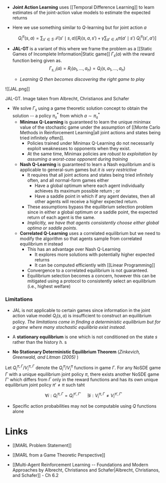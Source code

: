 * **Joint Action Learning** uses [[Temporal Difference Learning]] to learn estimates of the joint-action value models to estimate the expected returns 
* Here we use something similar to $Q$-learning but for joint action $a$
  
  $$
  Q_i ^\pi (s,a ) = \sum_{s'\in S} \ \mathcal{T}(s'\mid s,a) \bigg[  R_i(s,a,s') +\gamma \sum_{a'\in A} \pi(a'\mid s') \ Q_i^\pi (s',a') \bigg]
  $$
  
* **JAL-GT** is a variant of this where we frame the problem as a [[Static Games of Incomplete Information|Static game]] $\Gamma_{s}(a)$ with the reward function being given as. 
  $$
  \Gamma_{s,i}(a) = R_i(a_1,\dots,a_n) = Q_i(s,a_1,\dots, a_n) 
  $$
	* *Learning $Q$ then becomes discovering the right game to play*

![[JAL.png]]
<figcaption>  JAL-GT. Image taken from Albrecht, Christianos and Schafer </figcaption>

* We solve $\Gamma_s$ using a game theoretic solution concept to obtain the solution -- a policy $\pi^\ast_s$ from which $a\sim \pi^\ast_s$ 
	* **Minimax Q-Learning** is guaranteed to learn the unique minimax value of the stochastic game under the assumption of [[Monte Carlo Methods in Reinforcement Learning|all joint actions and states being tried infinitely often]].  
		* Policies trained under Minimax Q-Learning do not necessarily exploit weaknesses to opponents when they exist. 
		* At the same time, Minimax policies are *robust to exploitation by assuming a worst-case opponent during training*
	* **Nash Q-Learning** is guaranteed to learn a Nash equilibrium and is applicable to general-sum games but *it is very restrictive*
		* It requires that all joint actions and states being tried infinitely often, and all normal-form games either 
			* Have a global optimum where each agent individually achieves its maximum possible return ; or 
			* Have a saddle point in which if any agent deviates, then all other agents will receive a higher expected return. 
		* These assumptions bypass the equilibrium selection problem since in either a global optimum or a saddle point, the expected return of each agent is the same. 
		* *Implicitly, we have that agents consistently choose either global optima or saddle points*. 
	* **Correlated Q-Learning** uses a correlated equilibrium but we need to modify the algorithm so that agents sample from correlated equilibrium $\pi$ instead
		* This has an advantage over Nash Q-Learning 
			* It explores more solutions with potentially higher expected returns 
			* It can be computed efficiently with [[Linear Programming]]
		* Convergence to a correlated equilibrium is not guaranteed.
		* Equilibrium selection becomes a concern, however this can be mitigated using a protocol to consistently select an equilibrium (i.e., highest welfare) 

### Limitations 
* JAL is not applicable to certain games since information in the joint action value model $Q_i(s,a)$ is insufficient to construct an equilibrium policy. *The limitations come in finding a deterministic equilibrium but for a game where many stochastic equilibria exist instead*.

* A **stationary equilibrium** is one which is not conditioned on the state $s$ rather than the history $h$. s
* **No Stationary Deterministic Equilibrium Theorem** (*Zinkevich, Greenwald, and Litman (2005)* ) 
  
Let $Q_i^{\pi,\Gamma}/V_i^{\pi,\Gamma}$ denote the $Q_i^\pi/V_i^\pi$ functions in game $\Gamma$. For any NoSDE game $\Gamma$ with a unique equilibrium joint policy $\pi$, there exists another NoSDE game $\Gamma'$ which differs from $\Gamma$ only in the reward functions and has its own unique equilibrium joint policy $\pi'\ne\pi$ such taht 

$$
\forall i : Q_i^{\pi,\Gamma} =Q_i ^{\pi', \Gamma'} \ \ \ \ \  \exists i :V_i^{\pi,\Gamma}\ne V_i^{\pi',\Gamma'} 
$$ 
* Specific action probabilities may not be computable using $Q$ functions alone

# Links 
* [[MARL Problem Statement]]
* [[MARL from a Game Theoretic Perspective]]

* [[Multi-Agent Reinforcement Learning -- Foundations and Modern Approaches by Albrecht, Christianos and Schafer|Albrecht, Christianos, and Schafer]] - Ch 6.2
